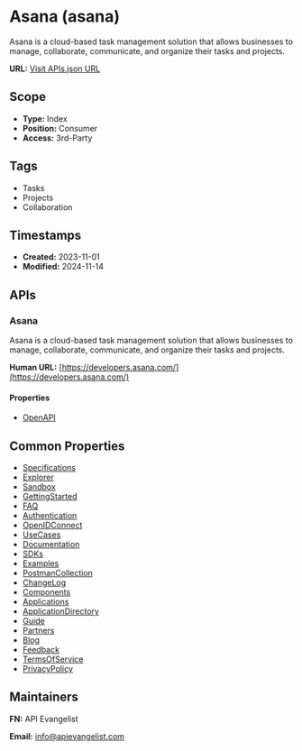 # Asana (asana)
Asana is a cloud-based task management solution that allows businesses to manage, collaborate, communicate, and organize their tasks and projects.

**URL:** [Visit APIs.json URL](https://example.com/apis/asanaopenapi.yml)

## Scope

- **Type:** Index 
- **Position:** Consumer 
- **Access:** 3rd-Party 

## Tags

- Tasks
- Projects
- Collaboration

## Timestamps

- **Created:** 2023-11-01 
- **Modified:** 2024-11-14 

## APIs

### Asana
Asana is a cloud-based task management solution that allows businesses to manage, collaborate, communicate, and organize their tasks and projects.

**Human URL:** [https://developers.asana.com/](https://developers.asana.com/)

#### Properties

- [OpenAPI](properties/asana-openapi.yml)

## Common Properties

- [Specifications](https://github.com/Asana/openapi)
- [Explorer](https://developers.asana.com/docs/api-explorer)
- [Sandbox](https://developers.asana.com/docs/developer-sandbox)
- [GettingStarted](https://developers.asana.com/docs/quick-start)
- [FAQ](https://developers.asana.com/docs/faq)
- [Authentication](https://developers.asana.com/docs/authentication)
- [OpenIDConnect](https://developers.asana.com/docs/openid-connect)
- [UseCases](https://developers.asana.com/docs/common-use-cases)
- [Documentation](https://developers.asana.com/docs/ac-api-reference)
- [SDKs](https://developers.asana.com/docs/client-libraries)
- [Examples](https://developers.asana.com/docs/examples)
- [PostmanCollection](https://developers.asana.com/docs/postman-collection)
- [ChangeLog](https://developers.asana.com/docs/change-log)
- [Components](https://developers.asana.com/docs/app-components)
- [Applications](https://developers.asana.com/docs/manage-and-share-your-app)
- [ApplicationDirectory](https://developers.asana.com/docs/apps?category=all-apps)
- [Guide](https://developers.asana.com/docs/overview)
- [Partners](https://developers.asana.com/docs/partners?_gl=1*1omae1c*_gcl_au*MTM5NjU1Mjg5My4xNzMxMTg2MDUw*FPAU*MTM5NjU1Mjg5My4xNzMxMTg2MDUw*_ga*NDQzMjIxMjMyLjE3MzExODQ3NDM.*_ga_J1KDXMCQTH*MTczMTE4NDc0My4xLjEuMTczMTE4NjIxNC4wLjAuNTgxMDA1NzQy*_fplc*eXpQJTJGZTZRUk9zdFFIY21PcFFLdGxmZjNIRHpxTTFjUkh3YXowNnBWRG5wNXhDJTJCblVzeDZXcEwycSUyQkllS3drQnFXeTlHbmRQbiUyRnFRUUF5eGg1eDFxUjF5MzZYQ20yTzFMRlczYk5CR29ESDZ4dXZDTjZ3bGdkcUdUVjVYNnclM0QlM0Q.)
- [Blog](https://developers.asana.com/docs/inside-asana?_gl=1*111byxb*_gcl_au*MTM5NjU1Mjg5My4xNzMxMTg2MDUw*FPAU*MTM5NjU1Mjg5My4xNzMxMTg2MDUw*_ga*NDQzMjIxMjMyLjE3MzExODQ3NDM.*_ga_J1KDXMCQTH*MTczMTE4NDc0My4xLjEuMTczMTE4NjI5MS4wLjAuNTgxMDA1NzQy*_fplc*JTJGTmhQOGdGSjNKJTJCUlZqOFF3eWJTR2RTMWElMkJ2SlklMkI5RnFubGVSSmRNVzR6emdFOGoxbEZoTnNKR25uU2VXWTBTbk9JQTN0WnlPb29rMUZJZ3RoY3g4Y09ZRXRWbW5veGxJWDY0cEdGYzM1ZUJURjBOWlY1Vk9RNFdkJTJCeDJ0USUzRCUzRA..)
- [Feedback](https://developers.asana.com/docs/?k=C4sELCq6hAUsoWEY0kJwAA&d=15793206719&_gl=1*di2mqp*_gcl_au*MTM5NjU1Mjg5My4xNzMxMTg2MDUw*FPAU*MTM5NjU1Mjg5My4xNzMxMTg2MDUw*_ga*NDQzMjIxMjMyLjE3MzExODQ3NDM.*_ga_J1KDXMCQTH*MTczMTE4NDc0My4xLjEuMTczMTE4NjMyMy4wLjAuNTgxMDA1NzQy*_fplc*cnZRTzVPZW4lMkJlYXBmSUZIbG1Hc3lhJTJGSjRTVjJVJTJGZzBrR2FCZktEaUpyVUolMkI2bzNwRm5iVDV0TDRVUVRlczM1Nlk4ZGFGZSUyQjljcENNc0RCUiUyRnVpME5DWUo3JTJCajZzYXpDSnYyJTJCdktpNmFiY3R5YVdNN2JEejlUMENBR3poUSUzRCUzRA..)
- [TermsOfService](https://developers.asana.com/docs/terms?_gl=1*100ejxa*_gcl_au*MTM5NjU1Mjg5My4xNzMxMTg2MDUw*FPAU*MTM5NjU1Mjg5My4xNzMxMTg2MDUw*_ga*NDQzMjIxMjMyLjE3MzExODQ3NDM.*_ga_J1KDXMCQTH*MTczMTE4NDc0My4xLjEuMTczMTE4NjM3MC40OS4wLjA.*_fplc*cnZRTzVPZW4lMkJlYXBmSUZIbG1Hc3lhJTJGSjRTVjJVJTJGZzBrR2FCZktEaUpyVUolMkI2bzNwRm5iVDV0TDRVUVRlczM1Nlk4ZGFGZSUyQjljcENNc0RCUiUyRnVpME5DWUo3JTJCajZzYXpDSnYyJTJCdktpNmFiY3R5YVdNN2JEejlUMENBR3poUSUzRCUzRA..)
- [PrivacyPolicy](https://developers.asana.com/docs/privacy-statement)

## Maintainers

**FN:** API Evangelist

**Email:** info@apievangelist.com

